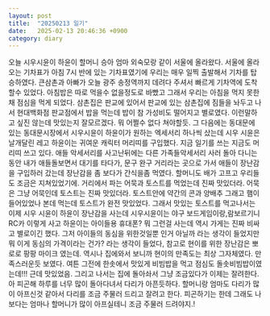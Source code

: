 ```yaml
---
layout: post
title:  "20250213 일기"
date:   2025-02-13 20:46:36 +0900
category: diary
---
```

오늘 시우시윤이 하윤이 할머니 승아 엄마 외숙모랑 같이 서울에 올라왔다.서울에 올라오는 기차표가 아침 7시 반에 있는 기차표였기에 우리는 매우 일찍 출발해서 기차를 탑승하였다. 큰삼촌과 아빠가 오늘 광주 송정역까지 데려다 주셔서 빠르게 기차역에 도착할수 있었다.아침밥은 따로 먹을수 없을정도로 바빴고 그래서 우리는 아침을 먹지 못한채 점심을 먹게 되었다. 삼촌집은 판교에 있어서 판교에 있는 삼촌집에 짐들을 놔두고 나서 현대백화점 판교점에서 밥을 먹는데 밥이 참 가성비도 떨어지고 별로였다.이런말하고 싶진 않는데 맛있는지 잘모르겠다. 뭐 어쩔수 없다 쳐야할듯.그 다음에는 동대문에 있는 동대문시장에서 시우시윤이 하윤이가 원하는 엑세서리 하나씩 샀는데 시우 시윤은 날개달린 레고 하윤이는 귀여운 캐릭터 머리띠를 구입했다.지금 일기를 쓰는 지금도 머리띠 쓰고 있다.애들 악세서리를 사고난뒤에는 다른 가족들악세서리 사러 돌아 다니는동안 내가 애들돌보면서 대기를 타다가,문구 완구 거리라는 곳으로 가서 애들이 장난감을 구입하러 갔는데 장난감을 좀 보다가 간식을좀 먹였다. 할머니도 배가 고프고 우리들도 조금은 지쳐있었기에.거리에서 파는 어묵과 토스트를 먹었는데 진짜 맛있더라. 어묵은 그냥 어묵인데 토스트는 진짜 맛있더라.토스트안에 약간의 콘과 양배추 그래고 햄이 들어있었나 본데 먹는데 토스트가 완전 맛있었다.그래서 맛있는 토스트를 먹고나서는 이제 시우 시윤이 하윤이 장난감을 사는데 시우시윤이는 야구 보드게임이랑,람보르기니 RC카 이렇게 사고 하윤이는 아이들용 휴대폰?뭐 그런걸 사는데 역시 가게는 진짜 비싸고 별로이긴 했다. 그저 아이들의 동심을 위한것일뿐 인거 아닐까 라는 생각이 들었지만 뭐 이게 동심의 가격이라는 건가?라는 생각이 들었다, 참고로 현이를 위한 장난감은 뽀로로 팡팡 마이크 였는데. 역시나 집에와서 보니까 현이의 만족도는 최상 그자체였다.만족스러운듯 보였다. 여튼 그전에 한솟에서 맛있게 비빔밥을 먹고 점심도 돌솟비빔밥이였는데!!! 근데 맛있었음. 그리고 나서는 집에 돌아솨서 그냥 조금있다가 이제는 잘려한다.아 피곤해 하루를 너무 많이 돌아다녀서 다리가 아픈듯하다. 할머니랑 엄마도 다리가 많이 아프신것 같아서 다리를 조금 주물러 드리고 잘려고 한다.피곤하기는 한데 그래도 나보다는 엄마나 할머니가 많이 아프실테니 조금 주물러 드려야지.! 